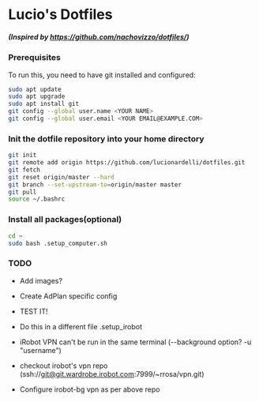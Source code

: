 # Lucio's Dotfiles
##### (Inspired by https://github.com/nachovizzo/dotfiles/)

### Prerequisites
To run this, you need to have git installed and configured:

```sh
sudo apt update
sudo apt upgrade
sudo apt install git
git config --global user.name <YOUR NAME>
git config --global user.email <YOUR EMAIL@EXAMPLE.COM>
```

### Init the dotfile repository into your home directory

```sh
git init
git remote add origin https://github.com/lucionardelli/dotfiles.git
git fetch
git reset origin/master --hard
git branch --set-upstream-to=origin/master master
git pull
source ~/.bashrc
```

### Install all packages(optional)

```sh
cd ~
sudo bash .setup_computer.sh
```


### TODO
 - Add images?
 - Create AdPlan specific config
 - TEST IT!

 - Do this in a different file .setup_irobot
 - iRobot VPN can't be run in the same terminal (--background option? -u "username")
 - checkout irobot's vpn repo (ssh://git@git.wardrobe.irobot.com:7999/~rrosa/vpn.git)
 - Configure irobot-bg vpn as per above repo
